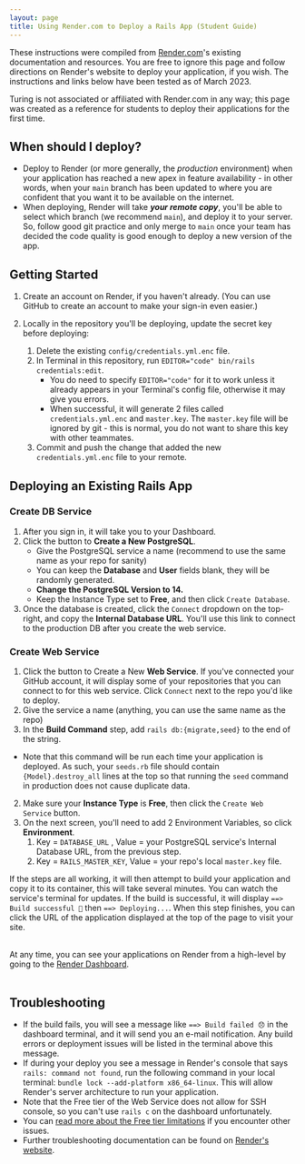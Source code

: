 ```yaml
---
layout: page
title: Using Render.com to Deploy a Rails App (Student Guide)
---
```

<section class="note">
<p>These instructions were compiled from <a href="https://render.com/docs/deploy-rails" target="_blank">Render.com</a>'s existing documentation and resources. You are free to ignore this page and follow directions on Render's website to deploy your application, if you wish. The instructions and links below have been tested as of March 2023.</p>

<p>Turing is not associated or affiliated with Render.com in any way; this page was created as a reference for students to deploy their applications for the first time. 
</p>
</section>

## When should I deploy?
- Deploy to Render (or more generally, the _production_ environment) when your application has reached a new apex in feature availability - in other words, when your `main` branch has been updated to where you are confident that you want it to be available on the internet. 
- When deploying, Render will take ___your remote copy___, you'll be able to select which branch (we recommend `main`), and deploy it to your server. So, follow good git practice and only merge to `main` once your team has decided the code quality is good enough to deploy a new version of the app. 

## Getting Started
1. Create an account on Render, if you haven't already. (You can use GitHub to create an account to make your sign-in even easier.)

2. Locally in the repository you'll be deploying, update the secret key before deploying: 
   1. Delete the existing `config/credentials.yml.enc` file. 
   2. In Terminal in this repository, run `EDITOR="code" bin/rails credentials:edit`.
         - You do need to specify `EDITOR="code"` for it to work unless it already appears in your Terminal's config file, otherwise it may give you errors. 
         - When successful, it will generate 2 files called `credentials.yml.enc` and `master.key`. The `master.key` file will be ignored by git - this is normal, you do not want to share this key with other teammates. 
   3. Commit and push the change that added the new `credentials.yml.enc` file to your remote. 

## Deploying an Existing Rails App

### Create DB Service
1. After you sign in, it will take you to your Dashboard. 
2. Click the button to **Create a New PostgreSQL**. 
   - Give the PostgreSQL service a name (recommend to use the same name as your repo for sanity)
   - You can keep the **Database** and **User** fields blank, they will be randomly generated.
   - **Change the PostgreSQL Version to 14.**
   - Keep the Instance Type set to **Free**, and then click `Create Database`. 
3. Once the database is created, click the `Connect` dropdown on the top-right, and copy the **Internal Database URL**. You'll use this link to connect to the production DB after you create the web service.

### Create Web Service
1. Click the button to Create a New __Web Service__. If you've connected your GitHub account, it will display some of your repositories that you can connect to for this web service. Click `Connect` next to the repo you'd like to deploy. 
1.  Give the service a name (anything, you can use the same name as the repo)
1.  In the **Build Command** step, add `rails db:{migrate,seed}` to the end of the string. 
   - Note that this command will be run each time your application is deployed. As such, your `seeds.rb` file should contain `{Model}.destroy_all` lines at the top so that running the `seed` command in production does not cause duplicate data.
2.  Make sure your **Instance Type** is **Free**, then click the `Create Web Service` button. 
3. On the next screen, you'll need to add 2 Environment Variables, so click **Environment**. 
   1. Key = `DATABASE_URL` , Value = your PostgreSQL service's Internal Database URL, from the previous step. 
   2. Key = `RAILS_MASTER_KEY`, Value = your repo's local `master.key` file. 

If the steps are all working, it will then attempt to build your application and copy it to its container, this will take several minutes. You can watch the service's terminal for updates. If the build is successful, it will display `==> Build successful 🎉` then `==> Deploying...`. When this step finishes, you can click the URL of the application displayed at the top of the page to visit your site. 


<section class="call-to-action">
<br/>
At any time, you can see your applications on Render from a high-level by going to the <a target="_blank" href="https://dashboard.render.com">Render Dashboard</a>. 
<br/><br/>
</section>



## Troubleshooting
- If the build fails, you will see a message like `==> Build failed 😞` in the dashboard terminal, and it will send you an e-mail notification. Any build errors or deployment issues will be listed in the terminal above this message. 
- If during your deploy you see a message in Render's console that says `rails: command not found`, run the following command in your local terminal: `bundle lock --add-platform x86_64-linux`. This will allow Render's server architecture to run your application. 
- Note that the Free tier of the Web Service does not allow for SSH console, so you can't use `rails c` on the dashboard unfortunately.  
- You can [read more about the Free tier limitations](https://render.com/docs/free#free-web-services) if you encounter other issues. 
- Further troubleshooting documentation can be found on [Render's website](https://render.com/docs/deploy-rails).  